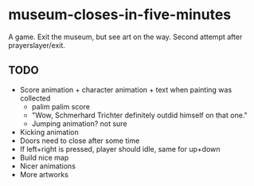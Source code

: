 # museum-closes-in-five-minutes
A game. Exit the museum, but see art on the way. Second attempt after prayerslayer/exit.

## TODO

* Score animation + character animation + text when painting was collected
  * palim palim score
  * "Wow, Schmerhard Trichter definitely outdid himself on that one."
  * Jumping animation? not sure
* Kicking animation
* Doors need to close after some time
* If left+right is pressed, player should idle, same for up+down
* Build nice map
* Nicer animations
* More artworks
